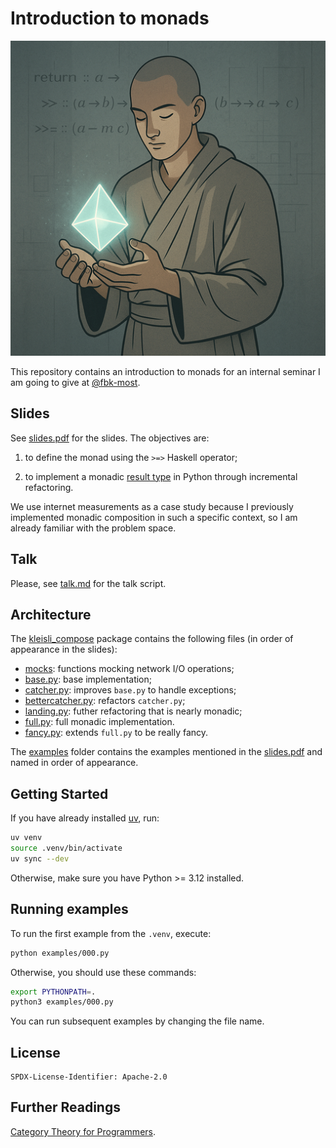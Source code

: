 # Introduction to monads

![My iPhone's auto-correct likes to change monadi with monaci](docs/monks.png)

This repository contains an introduction to monads  for an internal seminar
I am going to give at [@fbk-most](https://github.com/fbk-most).

## Slides

See [slides.pdf](slides.pdf) for the slides. The objectives are:

1. to define the monad using the `>=>` Haskell operator;

2. to implement a monadic [result type](https://doc.rust-lang.org/std/result/)
in Python through incremental refactoring.

We use internet measurements as a case study because I previously
implemented monadic composition in such a specific context, so I am
already familiar with the problem space.

## Talk

Please, see [talk.md](talk.md) for the talk script.

## Architecture

The [kleisli_compose](kleisli_compose) package contains the following
files (in order of appearance in the slides):

- [mocks](kleisli_compose/mocks.py): functions mocking network I/O operations;
- [base.py](kleisli_compose/base.py): base implementation;
- [catcher.py](kleisli_compose/catcher.py): improves `base.py` to handle exceptions;
- [bettercatcher.py](kleisli_compose/bettercatcher.py): refactors `catcher.py`;
- [landing.py](kleisli_compose/landing.py): futher refactoring that is nearly monadic;
- [full.py](kleisli_compose/full.py): full monadic implementation.
- [fancy.py](kleisli_compose/fancy.py): extends `full.py` to be really fancy.

The [examples](examples) folder contains the examples mentioned in the
[slides.pdf](slides.pdf) and named in order of appearance.

## Getting Started

If you have already installed [uv](https://astral.sh/uv), run:

```bash
uv venv
source .venv/bin/activate
uv sync --dev
```

Otherwise, make sure you have Python >= 3.12 installed.

## Running examples

To run the first example from the `.venv`, execute:

```bash
python examples/000.py
```

Otherwise, you should use these commands:

```bash
export PYTHONPATH=.
python3 examples/000.py
```

You can run subsequent examples by changing the file name.

## License

```
SPDX-License-Identifier: Apache-2.0
```

## Further Readings

[Category Theory for Programmers](https://github.com/hmemcpy/milewski-ctfp-pdf).
